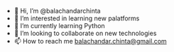 - 👋 Hi, I’m @balachandarchinta
- 👀 I’m interested in learning new palatforms
- 🌱 I’m currently learning Python
- 💞️ I’m looking to collaborate on new technologies
- 📫 How to reach me balachandar.chinta@gmail.com

<!---
balachandarchinta/balachandarchinta is a ✨ special ✨ repository because its `README.md` (this file) appears on your GitHub profile.
You can click the Preview link to take a look at your changes.
--->

